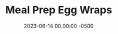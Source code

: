 ---
layout: post
title:  "Meal Prep Egg Wraps"
date:   2023-06-14 00:00:00 -0500
categories:
- Recipes
- Breakfast
- Archive
permalink: /recipes/egg-wrap
image: /assets/Food/Breakfast/Egg Wrap/egg-wrap-cover.jpg
ing: eggwrap-ing
facts: eggwrap-facts
section1: 
start2: 
section2: 
start3: 
section3: 
start4: 
section4: 
start5: 
section5: 
Prep: 15
Rest: 
Cook: 45
Source1: 
Source2:
whisk: https://s.samsungfood.com/zKLIP
tags: 
- tortilla
- wrap
- flatbread
- spinach
- onion
- chili
- egg
- freezer
Description: I love having eggs for breakfast, but I don't like spending 15 minutes making breakfast for just 1 morning, just to do it again the next day. This recipe serves as a way to prep a whole week's worth of breakfast to store in the freezer for easy reheating in the morning. Wrap these in protein tortillas as I did here for even more of a nutrient boost.  Other meal prep egg recipes include my <a href="frittata">Spinach and Onion Frittata</a> and my <a href="scrambled-eggs">Long Weekend Scrambled Eggs</a>
Instructions: 
- Dice the onion small, and add the onion and defrosted spinach to a 12” pan over medium heat (3-4 on my stove) with a spray of oil<br><br>

- Add in the hot sauce, garlic, and spices. Cover and cook until onions are translucent (medium heat)<br><br>

- Remove the pan from the burner, and crack in the 6 eggs. Beat the eggs with your spatula until fully beaten and everything is fully mixed<br><br>

- Return to the burner and cook until eggs are almost done (~15 min?) over medium heat<br><br>

- When eggs are almost done, add in the cheese and salsa and stir until incorporated<br>
- <br><center><img src="/assets/Food/Breakfast/Egg Wrap/egg-wrap-5.jpg" alt="" class="instruction-image"></center>

- Divide the mix evenly across 6 tortillas. Wait to shape the leftovers until the eggs have cooled. Optionally top with some sauce<br><br>

- Wrap up, wrap in aluminum foil, and freeze<br><br>

- To reheat, wrap burrito in a damp paper towel and microwave on high for 2 minutes. Then grill (panini press) on all 4 sides for a few minutes or until the tortilla is lightly golden brown
---